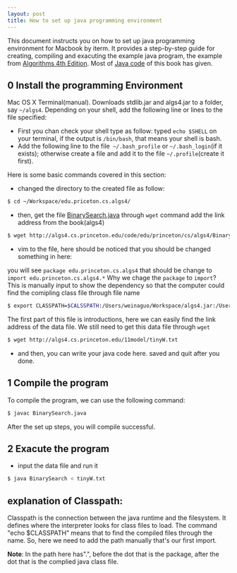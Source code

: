 ```yaml
---
layout: post
title: How to set up java programming environment
---
```


This document instructs you on how to set up java programming environment for
Macbook by iterm. It provides a step-by-step guide for creating, compiling and
exacuting the example java program, the example from [Algorithms 4th Edition](http://algs4.cs.princeton.edu/).
Most of [Java code](http://algs4.cs.princeton.edu/code/) of this book has given.

0 Install the programming Environment
-------------------------------------

Mac OS X Terminal(manual). Downloads stdlib.jar and algs4.jar to a folder, say
`~/algs4`. Depending on your shell, add the following line or lines to the file
specified:

* First you chan check your shell type as follow: typed `echo $SHELL` on your
terminal, if the output is `/bin/bash`, that means your shell is bash.
* Add the following line to the file` ~/.bash_profile` or `~/.bash_login`(if it
  exists); otherwise create a file and add it to the file `~/.profile`(create it
first).

Here is some basic commands covered in this section:

* changed the directory to the created file as follow:

```sh
$ cd ~/Workspace/edu.priceton.cs.algs4/
```

* then, get the file [BinarySearch.java]( http://algs4.cs.princeton.edu/code/edu/princeton/cs/algs4/BinarySearch.java)
through `wget` command add the link address from the book(algs4)

```sh
$ wget http://algs4.cs.princeton.edu/code/edu/princeton/cs/algs4/BinarySearch.java
```

* vim to the file, here should be noticed that you should be changed something in
  here:

you will see `package edu.princeton.cs.algs4` that should be change to
`import edu.princeton.cs.algs4.*` Why we chage the `package` to `import`?
This is manually input to show the dependency so that the computer could find
the comipling class file through file name

```sh
$ export CLASSPATH=$CALSSPATH:/Users/weinaguo/Workspace/algs4.jar:/Users/weinaguo/Workspace/edu.princeton.cs.algs4
```

The first part of this file is introductions, here we can easily find the link
address of the data file. We still need to get this data file through `wget`

```sh
$ wget http://algs4.cs.princeton.edu/11model/tinyW.txt
```

* and then, you can write your java code here. saved and quit after you done.

1 Compile the program
----------------------
To compile the program, we can use the following command:

```sh
$ javac BinarySearch.java
```

After the set up steps, you will compile successful.

2 Exacute the program
---------------------

* input the data file and run it

```sh
$ java BinarySearch < tinyW.txt
```

explanation of Classpath:
-------------------------

Classpath is the connection between the java runtime and the filesystem.
It defines where the interpreter looks for class files to load.
The command "echo $CLASSPATH" means that to find the compiled files through the
name. So, here we need to add the path manually that's our first import.

**Note**: In the path here has".", before the dot that is the package, after
the dot that is the complied java class file.
